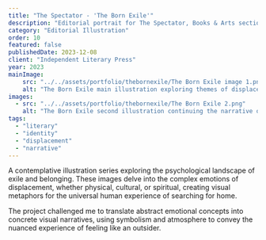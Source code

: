 ```yaml
---
title: "The Spectator - 'The Born Exile'"
description: "Editorial portrait for The Spectator, Books & Arts section."
category: "Editorial Illustration"
order: 10
featured: false
publishedDate: 2023-12-08
client: "Independent Literary Press"
year: 2023
mainImage:
    src: "../../assets/portfolio/thebornexile/The Born Exile image 1.png"
    alt: "The Born Exile main illustration exploring themes of displacement and identity"
images:
  - src: "../../assets/portfolio/thebornexile/The Born Exile 2.png"
    alt: "The Born Exile second illustration continuing the narrative of belonging and exile"
tags:
  - "literary"
  - "identity"
  - "displacement"
  - "narrative"
---
```


A contemplative illustration series exploring the psychological landscape of exile and belonging. These images delve into the complex emotions of displacement, whether physical, cultural, or spiritual, creating visual metaphors for the universal human experience of searching for home.

The project challenged me to translate abstract emotional concepts into concrete visual narratives, using symbolism and atmosphere to convey the nuanced experience of feeling like an outsider.

